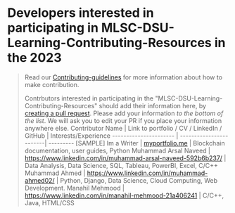 # Developers interested in participating in MLSC-DSU-Learning-Contributing-Resources in the 2023

> Read our [Contributing-guidelines](https://github.com/KiranAminPanjwani/MLSC-DSU-Learning-Contributing-Resources/blob/main/Contributing_Guidlines.md) for more information about how to make contribution.
>
> Contrbutors interested in participating in the "MLSC-DSU-Learning-Contributing-Resources" should add their information here, by [creating a pull request](https://github.com/KiranAminPanjwani/MLSC-DSU-Learning-Contributing-Resources/pulls). Please add your information _to the bottom of the list_. We will ask you to edit your PR if you place your information anywhere else. 
> Contributor Name | Link to portfolio / CV / LinkedIn / GitHub | Interests/Experience
> ---------------------- | ------------------------| ---------
> [SAMPLE] Im a Writer | [myportfolio.me](http://example.com) | Blockchain documentation, user guides, Python
> Muhammad Arsal Naveed | https://www.linkedin.com/in/muhammad-arsal-naveed-592b6b237/ | Data Analysis, Data Science, SQL, Tableau, PowerBI, Excel, C/C++
> Muhammad Ahmed | https://www.linkedin.com/in/muhammad-ahmed02/ | Python, Django, Data Science, Cloud Computing, Web Development.
> Manahil Mehmood | https://www.linkedin.com/in/manahil-mehmood-21a406241 | C/C++, Java, HTML/CSS
